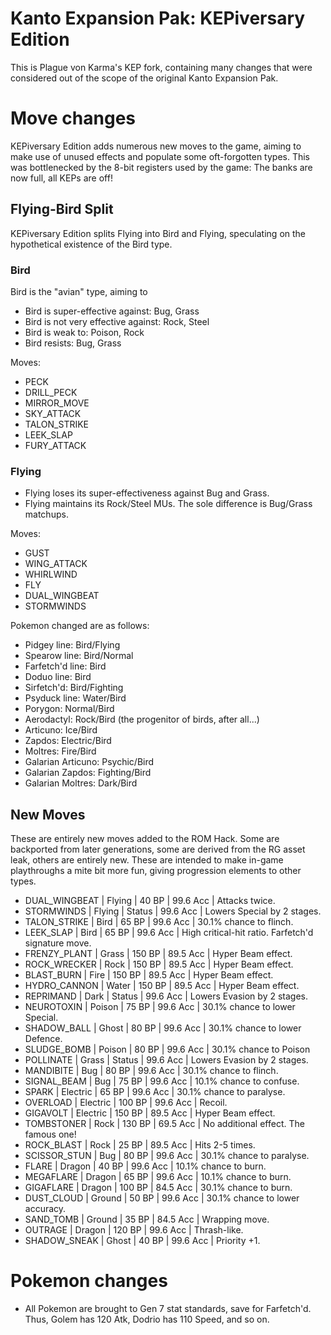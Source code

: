 Kanto Expansion Pak: KEPiversary Edition
===================
This is Plague von Karma's KEP fork, containing many changes that were considered out of the scope of the original Kanto Expansion Pak.

# Move changes
KEPiversary Edition adds numerous new moves to the game, aiming to make use of unused effects and populate some oft-forgotten types. This was bottlenecked by the 8-bit registers used by the game: The banks are now full, all KEPs are off!

## Flying-Bird Split
KEPiversary Edition splits Flying into Bird and Flying, speculating on the hypothetical existence of the Bird type.

### Bird
Bird is the "avian" type, aiming to 
* Bird is super-effective against: Bug, Grass
* Bird is not very effective against: Rock, Steel
* Bird is weak to: Poison, Rock
* Bird resists: Bug, Grass

Moves: 
* PECK
* DRILL_PECK
* MIRROR_MOVE
* SKY_ATTACK
* TALON_STRIKE
* LEEK_SLAP
* FURY_ATTACK

### Flying
* Flying loses its super-effectiveness against Bug and Grass.
* Flying maintains its Rock/Steel MUs. The sole difference is Bug/Grass matchups.

Moves:
* GUST
* WING_ATTACK
* WHIRLWIND
* FLY
* DUAL_WINGBEAT
* STORMWINDS

Pokemon changed are as follows:
* Pidgey line: Bird/Flying
* Spearow line: Bird/Normal
* Farfetch'd line: Bird
* Doduo line: Bird
* Sirfetch'd: Bird/Fighting
* Psyduck line: Water/Bird
* Porygon: Normal/Bird
* Aerodactyl: Rock/Bird (the progenitor of birds, after all...)
* Articuno: Ice/Bird
* Zapdos: Electric/Bird
* Moltres: Fire/Bird
* Galarian Articuno: Psychic/Bird
* Galarian Zapdos: Fighting/Bird
* Galarian Moltres: Dark/Bird

## New Moves
These are entirely new moves added to the ROM Hack. Some are backported from later generations, some are derived from the RG asset leak, others are entirely new. These are intended to make in-game playthroughs a mite bit more fun, giving progression elements to other types.
* DUAL_WINGBEAT | Flying | 40 BP | 99.6 Acc | Attacks twice.
* STORMWINDS | Flying | Status | 99.6 Acc | Lowers Special by 2 stages.
* TALON_STRIKE | Bird | 65 BP | 99.6 Acc | 30.1% chance to flinch.
* LEEK_SLAP | Bird | 65 BP | 99.6 Acc | High critical-hit ratio. Farfetch'd signature move.
* FRENZY_PLANT | Grass | 150 BP | 89.5 Acc | Hyper Beam effect.
* ROCK_WRECKER | Rock | 150 BP | 89.5 Acc | Hyper Beam effect.
* BLAST_BURN | Fire | 150 BP | 89.5 Acc | Hyper Beam effect.
* HYDRO_CANNON | Water | 150 BP | 89.5 Acc | Hyper Beam effect.
* REPRIMAND | Dark | Status | 99.6 Acc | Lowers Evasion by 2 stages.
* NEUROTOXIN | Poison | 75 BP | 99.6 Acc | 30.1% chance to lower Special.
* SHADOW_BALL | Ghost | 80 BP | 99.6 Acc | 30.1% chance to lower Defence.
* SLUDGE_BOMB | Poison | 80 BP | 99.6 Acc | 30.1% chance to Poison
* POLLINATE | Grass | Status | 99.6 Acc | Lowers Evasion by 2 stages.
* MANDIBITE | Bug | 80 BP | 99.6 Acc | 30.1% chance to flinch.
* SIGNAL_BEAM | Bug | 75 BP | 99.6 Acc | 10.1% chance to confuse.
* SPARK | Electric | 65 BP | 99.6 Acc | 30.1% chance to paralyse.
* OVERLOAD | Electric | 100 BP | 99.6 Acc | Recoil.
* GIGAVOLT | Electric | 150 BP | 89.5 Acc | Hyper Beam effect.
* TOMBSTONER | Rock | 130 BP | 69.5 Acc | No additional effect. The famous one!
* ROCK_BLAST | Rock | 25 BP | 89.5 Acc | Hits 2-5 times.
* SCISSOR_STUN | Bug | 80 BP | 99.6 Acc | 30.1% chance to paralyse.
* FLARE | Dragon | 40 BP | 99.6 Acc | 10.1% chance to burn.
* MEGAFLARE | Dragon | 65 BP | 99.6 Acc | 10.1% chance to burn.
* GIGAFLARE | Dragon | 100 BP | 84.5 Acc | 30.1% chance to burn.
* DUST_CLOUD | Ground | 50 BP | 99.6 Acc | 30.1% chance to lower accuracy.
* SAND_TOMB | Ground | 35 BP | 84.5 Acc | Wrapping move.
* OUTRAGE | Dragon | 120 BP | 99.6 Acc | Thrash-like.
* SHADOW_SNEAK | Ghost | 40 BP | 99.6 Acc | Priority +1.

# Pokemon changes
* All Pokemon are brought to Gen 7 stat standards, save for Farfetch'd. Thus, Golem has 120 Atk, Dodrio has 110 Speed, and so on.
